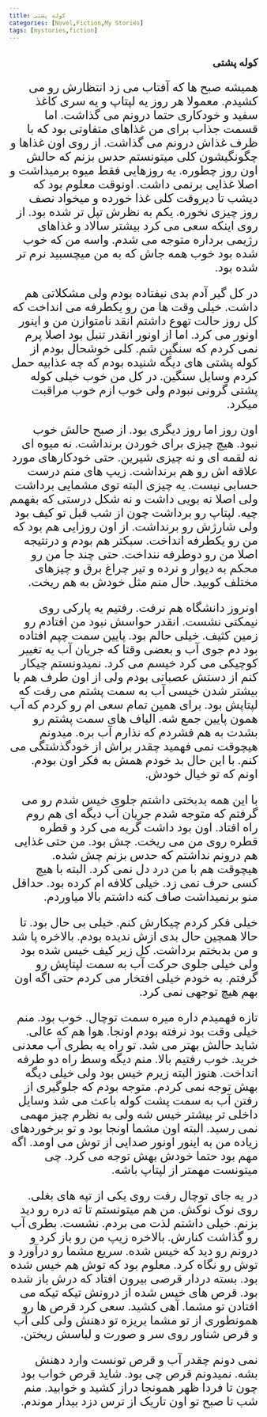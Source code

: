 ```yaml
---
title: کوله پشتی
categories: [Novel,Fiction,My Stories]
tags: [mystories,fiction]
---
```


<style type="text/css"> 
@font-face { font-family: 'Roya'; src: url('../../roya.ttf'); } 
p { font-family: Roya; direction: rtl; font-size:24px; } 
ul {direction:rtl;}
h2 {direction:rtl;}
</style> 

## کوله پشتی


همیشه صبح ها که آفتاب می زد انتظارش رو می کشیدم. معمولا هر روز یه لپتاپ و یه سری کاغذ سفید و خودکاری حتما درونم می گذاشت. اما قسمت جذاب برای من غذاهای متفاوتی بود که با ظرف غذاش درونم می گذاشت. از روی اون غذاها و چگونگیشون کلی ميتونستم حدس بزنم که حالش اون روز چطوره. یه روزهایی فقط میوه برمیداشت و اصلا غذایی برنمی داشت. اونوقت معلوم بود که دیشب تا دیروقت کلی غذا خورده و میخواد نصف روز چیزی نخوره. یکم به نظرش تپل تر شده بود. از روی اینکه سعی می کرد بیشتر سالاد و غذاهای رژیمی برداره متوجه می شدم. واسه من که خوب شده بود خوب همه جاش که به من میچسبید نرم تر شده بود. 

در کل گیر آدم بدی نیفتاده بودم ولی مشکلاتی هم داشت. خیلی وقت ها من رو یکطرفه می انداخت که کل روز حالت تهوع داشتم انقد نامتوازن من و اینور اونور می کرد. اما از اونور انقدر تنبل بود اصلا پرم نمی کردم که سنگین شم. کلی خوشحال بودم از کوله پشتی های دیگه شنیده بودم که چه عذابیه حمل کردم وسایل سنگین. در کل من خوب خیلی کوله پشتی گرونی نبودم ولی خوب ازم خوب مراقبت میکرد. 

اون روز اما روز دیگری بود. از صبح حالش خوب نبود. هیچ چیزی برای خوردن برنداشت. نه میوه ای نه لقمه ای و نه چیزی شیرین. حتی خودکارهای مورد علاقه اش رو هم برنداشت. زیپ های منم درست حسابی نیست. یه چیزی البته توی مشمایی برداشت ولی اصلا نه بویی داشت و نه شکل درستی که بفهمم چیه. لپتاپ رو برداشت چون از شب قبل تو کیف بود ولی شارژش رو برنداشت. از اون روزایی هم بود که من رو یکطرفه انداخت. سبکتر هم بودم و درنتیجه اصلا من رو دوطرفه ننداخت. حتی چند جا من رو محکم به دیوار و نرده و تیر چراغ برق و چیزهای مختلف کوبید. حال منم مثل خودش به هم ریخت. 

اونروز دانشگاه هم نرفت. رفتیم یه پارکی روی نیمکتی نشست. انقدر حواسش نبود من افتادم رو زمین کثیف. خیلی حالم بود. پایین سمت چپم افتاده بود دم جوی آب و بعضی وقتا که جریان آب یه تغییر کوچیکی می کرد خیسم می کرد. نمیدونستم چیکار کنم از دستش عصبانی بودم ولی از اون طرف هم با بیشتر شدن خیسی آب به سمت پشتم می رفت که لپتاپش بود. برای همین تمام سعی ام رو کردم که آب همون پایین جمع شه. الیاف های سمت پشتم رو بشدت به هم فشردم که نذارم آب بره. میدونم هیچوقت نمی فهمید چقدر براش از خودگذشتگی می کنم. با این حال بد خودم همش به فکر اون بودم. اونم که تو خیال خودش.

با این همه بدبختی داشتم جلوی خیس شدم رو می گرفتم که متوجه شدم جریان آب دیگه ای هم روم راه افتاد. اون بود داشت گریه می کرد و قطره قطره روی من می ریخت. چش بود. من حتی غذایی هم درونم نداشتم که حدس بزنم چش شده. هیچوقت هم با من درد دل نمی کرد. البته با هیچ کسی حرف نمی زد. خیلی کلافه ام کرده بود. حداقل منو برنمیداشت صاف کنه داشتم بالا میاوردم. 

خیلی فکر کردم چیکارش کنم. خیلی بی حال بود. تا حالا همچین حال بدی ازش ندیده بودم. بالاخره پا شد و من بدبختم برداشت. کل زیر کیف خیس شده بود ولی خیلی جلوی حرکت آب به سمت لپتاپش رو گرفتم. به خودم خیلی افتخار می کردم حتی اگه اون بهم هیچ توجهی نمی کرد. 

تازه فهمیدم داره میره سمت توچال. خوب بود. منم خیلی وقت بود نرفته بودم اونجا. هوا هم که عالی. شاید حالش بهتر می شد. تو راه یه بطری آب معدنی خرید. خوب رفتیم بالا. منم دیگه وسط راه دو طرفه انداخت. هنوز البته زیرم خیس بود ولی خیلی دیگه بهش توجه نمی کردم. متوجه بودم که جلوگیری از رفتن آب به سمت پشت کوله باعث می شد وسایل داخلی تر بیشتر خیس شه ولی به نظرم چیز مهمی نمی رسید. البته اون مشما اونجا بود و تو برخوردهای زیاده من به اینور اونور صدایی از توش می اومد. اگه مهم بود حتما خودش بهش توجه می کرد. چی میتونست مهمتر از لپتاپ باشه. 

در یه جای توچال رفت روی یکی از تپه های بغلی. روی نوک نوکش. من هم میتونستم تا ته دره رو دید بزنم. خیلی داشتم لذت می بردم. نشست. بطری آب رو گذاشت کنارش. بالاخره زیپ من رو باز کرد و درونم رو دید که خیس شده. سریع مشما رو درآورد و توش رو نگاه کرد. معلوم بود که توش هم خیس شده بود. بسته دردار قرصی بیرون افتاد که درش باز شده بود. قرص های خیس شده از درونش تیکه تیکه می افتادن تو مشما. آهی کشید. سعی کرد قرص ها رو همونطوری از تو مشما بریزه تو دهنش ولی کلی آب و قرص شناور روی سر و صورت و لباسش ریختن. 

نمی دونم چقدر آب و قرص تونست وارد دهنش بشه. نمیدونم قرص چی بود. شاید قرص خواب بود چون تا فردا ظهر همونجا دراز کشید و خوابید. منم شب تا صبح تو اون تاریک از ترس دزد بیدار موندم. 



